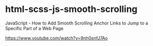 # html-scss-js-smooth-scrolling
JavaScript - How to Add Smooth Scrolling Anchor Links to Jump to a Specific Part of a Web Page

https://www.youtube.com/watch?v=9nh0snfJ7Ao
